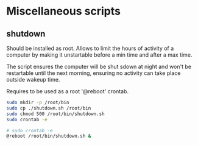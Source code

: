 # Miscellaneous scripts

## shutdown

Should be installed as root. Allows to limit the hours of activity of a computer by making
it unstartable before a min time and after a max time.

The script ensures the computer will be shut sdown at night and won't be restartable until
the next morning, ensuring no activity can take place outside wakeup time.

Requires to be used as a root '@reboot' crontab.

```bash
sudo mkdir -p /root/bin
sudo cp ./shutdown.sh /root/bin
sudo chmod 500 /root/bin/shutdown.sh
sudo crontab -e
```

```sh
# sudo crontab -e
@reboot /root/bin/shutdown.sh &
```
